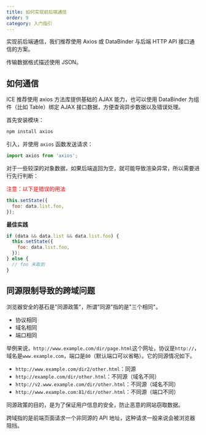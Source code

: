 ```yaml
---
title: 如何实现前后端通信
order: 9
category: 入门指引
---
```


实现前后端通信，我们推荐使用 Axios 或 DataBinder 与后端 HTTP API 接口通信的方案。

传输数据格式描述使用 JSON。

## 如何通信

ICE 推荐使用 axios 方法库提供基础的 AJAX 能力，也可以使用 DataBinder 为组件（比如 Table）绑定 AJAX 接口数据，方便查询异步数据以及错误处理。

首先安装模块：

```bash
npm install axios
```

引入，并使用 `axios` 函数发送请求：

```js
import axios from 'axios';
```

对于一些较深的对象数据，如果后端返回为空，就可能导致渲染异常，所以需要进行先行判断：

<span style="color: red;">注意：以下是错误的用法</span>

```js
this.setState({
  foo: data.list.foo,
});
```

**最佳实践**

```js
if (data && data.list && data.list.foo) {
  this.setState({
    foo: data.list.foo,
  });
} else {
  // foo 未取到
}
```

## 同源限制导致的跨域问题

浏览器安全的基石是"同源政策"，所谓"同源"指的是"三个相同"。

* 协议相同
* 域名相同
* 端口相同

举例来说，`http://www.example.com/dir/page.html`这个网址，协议是`http://`，域名是`www.example.com`，端口是`80`（默认端口可以省略）。它的同源情况如下。

* `http://www.example.com/dir2/other.html`：同源
* `http://example.com/dir/other.html`：不同源（域名不同）
* `http://v2.www.example.com/dir/other.html`：不同源（域名不同）
* `http://www.example.com:81/dir/other.html`：不同源（端口不同）

同源政策的目的，是为了保证用户信息的安全，防止恶意的网站窃取数据。

跨域指的是前端页面请求一个非同源的 API 地址，这种请求一般来说会被浏览器阻挡。
